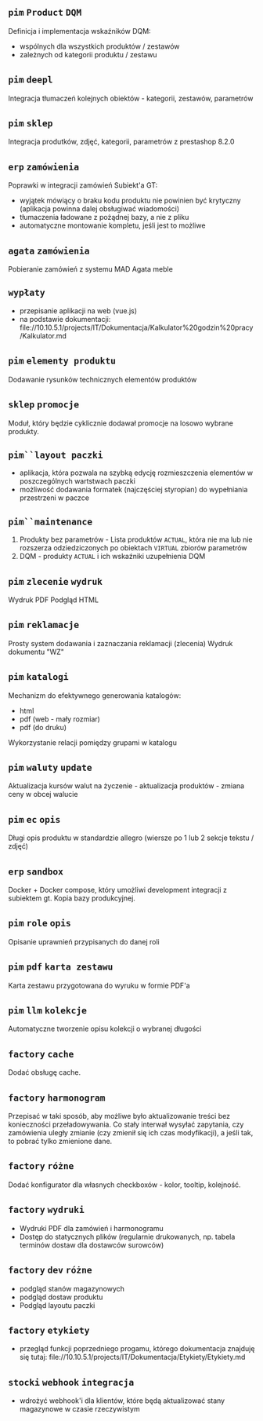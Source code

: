## `pim` `Product` `DQM`

Definicja i implementacja wskaźników DQM:
- wspólnych dla wszystkich produktów / zestawów
- zależnych od kategorii produktu / zestawu

## `pim` `deepl`

Integracja tłumaczeń kolejnych obiektów - kategorii, zestawów, parametrów

## `pim` `sklep`

Integracja produtków, zdjęć, kategorii, parametrów z prestashop 8.2.0

## `erp` `zamówienia`

Poprawki w integracji zamówień Subiekt'a GT:
- wyjątek mówiący o braku kodu produktu nie powinien być krytyczny (aplikacja powinna dalej obsługiwać wiadomości)
- tłumaczenia ładowane z pożądnej bazy, a nie z pliku
- automatyczne montowanie kompletu, jeśli jest to możliwe

## `agata` `zamówienia`

Pobieranie zamówień z systemu MAD Agata meble

## `wypłaty`
- przepisanie aplikacji na web (vue.js)
- na podstawie dokumentacji: file://10.10.5.1/projects/IT/Dokumentacja/Kalkulator%20godzin%20pracy/Kalkulator.md

## `pim` `elementy produktu`

Dodawanie rysunków technicznych elementów produktów

## `sklep` `promocje`

Moduł, który będzie cyklicznie dodawał promocje na losowo wybrane produkty.

## `pim``layout paczki`

- aplikacja, która pozwala na szybką edycję rozmieszczenia elementów w poszczególnych wartstwach paczki
- możliwość dodawania formatek (najczęściej styropian) do wypełniania przestrzeni w paczce


## `pim``maintenance`

1. Produkty bez parametrów - Lista produktów ```ACTUAL```, która nie ma lub nie rozszerza odziedziczonych po obiektach ```VIRTUAL``` zbiorów parametrów
1. DQM - produkty ```ACTUAL``` i ich wskaźniki uzupełnienia DQM

## `pim` `zlecenie` `wydruk`

Wydruk PDF
Podgląd HTML

## `pim` `reklamacje`

Prosty system dodawania i zaznaczania reklamacji (zlecenia)
Wydruk dokumentu "WZ"

## `pim` `katalogi`

Mechanizm do efektywnego generowania katalogów:
- html
- pdf (web - mały rozmiar)
- pdf (do druku)

Wykorzystanie relacji pomiędzy grupami w katalogu

## `pim` `waluty` `update`

Aktualizacja kursów walut na życzenie - aktualizacja produktów - zmiana ceny w obcej walucie

## `pim` `ec` `opis`

Długi opis produktu w standardzie allegro (wiersze po 1 lub 2 sekcje tekstu / zdjęć)

## `erp` `sandbox`

Docker + Docker compose, który umożliwi development integracji z subiektem gt. Kopia bazy produkcyjnej.

## `pim` `role` `opis`

Opisanie uprawnień przypisanych do danej roli

## `pim` `pdf` `karta zestawu`

Karta zestawu przygotowana do wyruku w formie PDF'a

## `pim` `llm` `kolekcje`

Automatyczne tworzenie opisu kolekcji o wybranej długości

## `factory` `cache`

Dodać obsługę cache.

## `factory` `harmonogram`

Przepisać w taki sposób, aby możliwe było aktualizowanie treści bez konieczności przeładowywania. Co stały interwał
wysyłać zapytania, czy zamówienia uległy zmianie (czy zmienił się ich czas modyfikacji), a jeśli tak, to pobrać tylko
zmienione dane.

## `factory` `różne`

Dodać konfigurator dla własnych checkboxów - kolor, tooltip, kolejność.

## `factory` `wydruki`

- Wydruki PDF dla zamówień i harmonogramu
- Dostęp do statycznych plików (regularnie drukowanych, np. tabela terminów dostaw dla dostawców surowców)


## `factory` `dev` `różne`

- podgląd stanów magazynowych
- podgląd dostaw produktu
- Podgląd layoutu paczki


## `factory` `etykiety`

- przegląd funkcji poprzedniego progamu, którego dokumentacja znajduję się tutaj: file://10.10.5.1/projects/IT/Dokumentacja/Etykiety/Etykiety.md

## `stocki` `webhook` `integracja`

- wdrożyć webhook'i dla klientów, które będą aktualizować stany magazynowe w czasie rzeczywistym